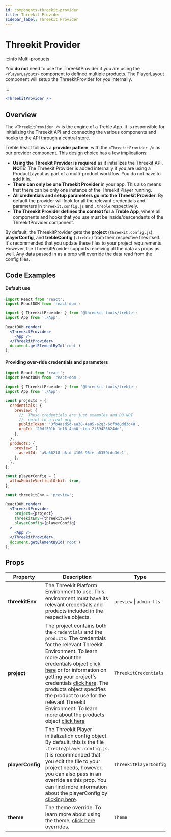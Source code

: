 ```yaml
---
id: components-threekit-provider
title: Threekit Provider
sidebar_label: Threekit Provider
---
```


# Threekit Provider

:::info Multi-products

You **do not** need to use the ThreekitProvider if you are using the `<PlayerLayouts>` component to defined multiple products. The PlayerLayout component will setup the ThreekitProvider for you internally.

:::

```jsx
<ThreekitProvider />
```

## Overview

The `<ThreekitProvider />` is the engine of a Treble App. It is responsible for initializing the Threekit API and connecting the various components and hooks to the API through a central store.

Treble React follows a **provider pattern**, with the `<ThreekitProvider />` as our provider component. This design choice has a few implications:

- **Using the Threekit Provider is required** as it initializes the Threekit API. **NOTE:** The Threekit Provider is added internally if you are using a ProductLayout as part of a multi-product workflow. You do not have to add it in.
- **There can only be one Threekit Provider** in your app. This also means that there can be only one instance of the Threekit Player running.
- **All credentials and setup parameters go into the Threekit Provider**. By default the provider will look for all the relevant credentials and parameters in `threekit.config.js` and `.treble` respectively.
- **The Threekit Provider defines the context for a Treble App**, where all components and hooks that you use must be inside/descendants of the ThreekitProvider component.

By default, the ThreekitProvider gets the **project** (`threekit.config.js`), **playerConfig**, and **trebleConfig** (`.treble`) from their respective files itself. It's recommended that you update these files to your project requirements. However, the ThreekitProvider supports receiving all the data as props as well. Any data passed in as a prop will override the data read from the config files.

## Code Examples

#### Default use

```jsx
import React from 'react';
import ReactDOM from 'react-dom';

import { ThreekitProvider } from '@threekit-tools/treble';
import App from './App';

ReactDOM.render(
  <ThreekitProvider>
    <App />
  </ThreekitProvider>,
  document.getElementById('root')
);
```

#### Providing over-ride credentials and parameters

```jsx
import React from 'react';
import ReactDOM from 'react-dom';

import { ThreekitProvider } from '@threekit-tools/treble';
import App from './App';

const projects = {
  credentials: {
    preview: {
      //  These credentials are just examples and DO NOT
      //  point to a real org
      publicToken: '3fb4asd5d-ea38-4a05-a2g3-6cf9d8dd3d48',
      orgId: '20df501b-1ef8-4bh0-sfda-2l59426624de',
    },
  },
  products: {
    preview: {
      assetId: 'a9a66218-bkid-4106-96fe-a0359fdc3dc1',
    },
  },
};

const playerConfig = {
  allowMobileVerticalOrbit: true,
};

const threekitEnv = 'preview';

ReactDOM.render(
  <ThreekitProvider
    project={project}
    threekitEnv={threekitEnv}
    playerConfig={playerConfig}
  >
    <App />
  </ThreekitProvider>,
  document.getElementById('root')
);
```

## Props

| Property         | Description                                                                                                                                                                                                                                                                                                                                                                                                                                                                                                      | Type                     | Default   |
| ---------------- | ---------------------------------------------------------------------------------------------------------------------------------------------------------------------------------------------------------------------------------------------------------------------------------------------------------------------------------------------------------------------------------------------------------------------------------------------------------------------------------------------------------------- | ------------------------ | --------- |
| **threekitEnv**  | The Threekit Platform Environment to use. This environment must have its relevant credentials and products included in the respective objects.                                                                                                                                                                                                                                                                                                                                                                   | `preview` \| `admin-fts` | `preview` |
| **project**      | The project contains both the `credentials` and the `products`. The credentials for the relevant Threekit Environment. To learn more about the credentials object [click here](main-concepts-threekit-config#credentials) or for information on getting your project's credentials [click here](main-concepts-credentials). The products object specifies the product to use for the relevant Threekit Environment. To learn more about the products object [click here](main-concepts-threekit-config#products) | `ThreekitCredentials`    | `-`       |
| **playerConfig** | The Threekit Player initialization config object. By default, this is the file `.treble/player.config.js`. It is recommended that you edit the file to your project needs, however, you can also pass in an override as this prop. You can find more information about the playerConfig by [clicking here](main-concepts-player-config).                                                                                                                                                                         | `ThreekitPlayerConfig`   | `-`       |
| **theme**        | The theme override. To learn more about using the theme, [click here](main-concepts-theme). overrides.                                                                                                                                                                                                                                                                                                                                                                                                           | `Theme`                  | `-`       |
